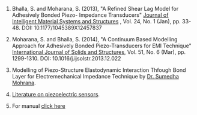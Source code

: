 1.	Bhalla, S. and Moharana, S. (2013), "A Refined Shear Lag Model for Adhesively Bonded Piezo- Impedance Transducers" <u>Journal of Intelligent Material Systems and Structures</u> , Vol. 24, No. 1 (Jan), pp. 33-48. DOI: 10.1177/1045389X12457837

2.	Moharana, S. and Bhalla, S. (2014), "A Continuum Based Modelling Approach for Adhesively Bonded Piezo-Transducers for EMI Technique" <u>International Journal of Solids and Structures</u>, Vol. 51, No. 6 (Mar), pp. 1299-1310. DOI: 10.1016/j.ijsolstr.2013.12.022 

3.	Modelling of Piezo-Structure Elastodynamic Interaction Thfough Bond Layer for Electremechanical Impedance Technique by <a href="https://web.iitd.ac.in/~sbhalla/thesispdf/sumedha.pdf">Dr. Sumedha Mohrana</a>.

4.	<a href="http://ssdl.iitd.ac.in/vssdl/piezo.pdf">Literature on piezoelectric sensors</a>.

5.	For manual <a href="images/manual_exp10.pdf" target="_blank">click here</a>

